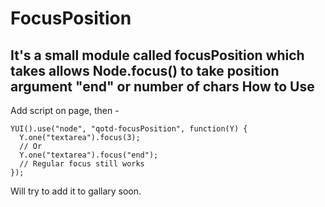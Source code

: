 FocusPosition
=============
It's a small module called focusPosition which takes allows Node.focus() to take position argument "end" or number of chars
How to Use
----------
Add script on page, then -

    YUI().use("node", "qotd-focusPosition", function(Y) {  
      Y.one("textarea").focus(3);  
      // Or  
      Y.one("textarea").focus("end");  
      // Regular focus still works  
    });

Will try to add it to gallary soon.
